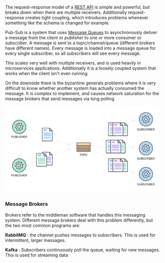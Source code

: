 

The request-response model of a [REST API](../Internet%20&%20Networking/REST%20API.md) is simple and powerful, but breaks down when there are multiple receivers. Additionally request-response creates tight coupling, which introduces problems whenever something like the schema is changed for example.

Pub-Sub is a system that uses [Message Queues](Message%20Queue.md) to asynchronously deliver a message from the client or _publisher_ to one or more consumer or _subscriber_. A message is sent to a topic/channel/queue (different brokers have different names). Every message is loaded into a message queue for every single subscriber, so all subscribers will see every message.

This scales very well with multiple receivers, and is used heavily in microservices applications. Additionally it is a loosely coupled system that works when the client isn't even running.

On the downside there is the byzantine generals problems where it is very difficult to know whether another system has actually consumed the message. It is complex to implement, and causes network saturation for the message brokers that send messages via long polling

![](../Attachments/Pasted%20image%2020220415202355.png)


### Message Brokers

Brokers refer to the middleman software that handles this messaging system. Different message brokers deal with this problem differently, but the two most common programs are:

**RabbitMQ** : the channel pushes messages to subscribers. This is used for intermittent, larger messages.

**Kafka** : Subscribers continuously poll the queue, waiting for new messages. This is used for streaming data